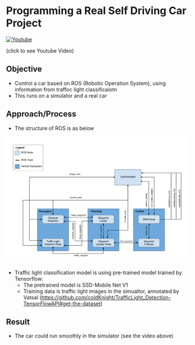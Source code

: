 # Programming a Real Self Driving Car Project



<p align="center">

[![Youtube](http://img.youtube.com/vi/9qB6OQQb_co/0.jpg)](https://www.youtube.com/watch?v=9qB6OQQb_co "Capstone")

  (click to see Youtube Video)
</p>


## Objective 

  - Control a car based on ROS (Robotic Operation System), using information from traffoc light classificaiotn 
  - This runs on a simulator and a real car

## Approach/Process 

- The structure of ROS is as below 

<img src="final-project-ros-graph-v2.png" widgh = 400>

- Traffic light classification model is using pre-trained model trained by Tensorflow:
  - The pretrained model is SSD-Mobile Net V1
  - Training data is traffic light images in the simualtor, annotated by Vatsal (https://github.com/coldKnight/TrafficLight_Detection-TensorFlowAPI#get-the-dataset)


## Result 

- The car could run smoothly in the simulator (see the video above)